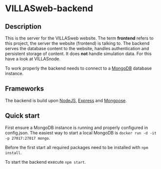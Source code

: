 # VILLASweb-backend

## Description
This is the server for the VILLASweb website. The term __frontend__ refers to this project, the server the website (frontend) is talking to.
The backend serves the database content to the website, handles authentication and persistent storage of content. It does __not__ handle simulation data. For this have a look at VILLASnode.

To work properly the backend needs to connect to a [MongoDB](https://www.mongodb.com) database instance.

## Frameworks
The backend is build upon [NodeJS](https://nodejs.org/en/), [Express](https://expressjs.com) and [Mongoose](http://mongoosejs.com).

## Quick start
First ensure a MongoDB instance is running and properly configured in config.json. The easiest way to start a local MongoDB is `docker run -d -it -p 27017:27017 mongo`.

Before the first start all required packages need to be installed with `npm install`.

To start the backend execute `npm start`.

